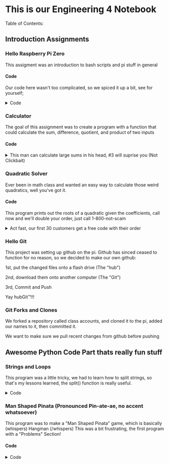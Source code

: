 # This is our Engineering 4 Notebook
Table of Contents:

## Introduction Assignments
### Hello Raspberry Pi Zero
This assigment was an introduction to bash scripts and pi stuff in general
#### Code
Our code here wasn't too complicated, so we spiced it up a bit, see for yourself;
<details>
  <summary>Code</summary>
```

	#!/bin/bash
	str="Hello World!" #declares the string
	for i in {1..10} #run the loop 10 times
	do
	str="$str $str" #concatenates the string with itself, doubles length
	echo $str #prints the final (massive) string to the terminal
	done

```

</details>

### Hello Mathematica
Here we had to figure out how to write a line of Mathematica to make a plot with sliders

We couldn't retrieve the actual line of code that we used, but we had to use the Manipulate() function with the graph that we wanted to create two sliders that controlled constants in the equation\

### Hello Python
This boi is a die roller written in Python, we wrote a program to roll a die and print out a random number between 1 and 6

#### Code

<details>
  <summary>How to Roll a Die in Python (Ten Steps) (With Pictures!)</summary>
  
```python
  
#Automatic Dice Roller
#Written by David and Miles

import random

print("Automatic Dice Roller")
print("Enter to Roll, x to exit")
while(True): #loop that runs forever
    x = input("Roll the Dice")
    if(x == ""):
        print(random.randint(1,6)) #generates random int 1-6
    elif(x == "x"): #conditional to kill program
        print("Done already?")
        raise SystemExit
```

</details>

### Calculator
The goal of this assignment was to create a program with a function that could calculate the sum, difference, quotient, and product of two inputs

#### Code

<details>
  <summary> This man can calculate large sums in his head, #3 will suprise you (Not Clickbait)</summary>
  
  ```python
  #Calculator
#Written By David and Miles

print("x to exit")

def doMath(first, second, operation): #function to do math
    num = 0 #variable to be output
    if(operation == 1): #addition
        num = first+second 
    if(operation == 2): #subtraction
        num = first-second
    if(operation == 3): #multiplication
        num = first*second
    if(operation == 4): #division, rounded to two decimals
        num = round(first/second, 2)
    if(operation == 5): #modulus
        num = int(first)%int(second)
    return num
while(True):
    numOne = input("First Number") 
    numTwo = input("Second Number")
    if(numOne == 'x' or numTwo == 'x'):#exit condition
        raise SystemExit
    #calls to doMath to get outputs
    print("Sum:\t\t" + str(doMath(float(numOne), float(numTwo), 1)))
    print("Difference:\t" + str(doMath(float(numOne), float(numTwo), 2)))
    print("Product:\t" + str(doMath(float(numOne), float(numTwo), 3))) 
    print("Quotient:\t" + str(doMath(float(numOne), float(numTwo), 4)))
    print("Modulo:\t\t" + str(doMath(float(numOne), float(numTwo), 5)))
    
  ```
  
</details>

### Quadratic Solver

Ever been in math class and wanted an easy way to calculate those weird quadratics, well you've got it.

#### Code
This program prints out the roots of a quadratic given the coefficients, call now and we'll double your order, just call 1-800-not-scam

<details>
  <summary>Act fast, our first 30 customers get a free code with their order</summary>
  
  ```python
  #Quadratic Solver
#Written by David and Miles
import math
print("x to exit")
print("Quadratic Solver,  \nEnter coefficients for ax^2 + bx + c = 0")

#Calculate the roots of the function given coefficients

def rootCalc(fna, fnb, fnc):
    #Calculate the Discriminant
    fnD = fnb**2 - 4*fna*fnc
    #if its more than 0, calculate two roots
    if(fnD>0):
        fnD = math.sqrt(fnD)
        roots = [round(-(b+fnD)/(2*a), 3), round((-b+fnD)/(2*a), 3)]
    #if the Discriminant is zero, calculate one root
    elif(fnD == 0):
        fnD = math.sqrt(fnD)
        roots = [round(-b/(2*a), 3)]
    #otherwise, it has no real roots
    else:
        roots = ["No Real Roots"]
    return roots
while(True):
    #ask for a, b, and c inputs
    a = input("Input a for ax^2 ")
    b = input("Input b for bx ")
    c = input("Input c for c ")
    #if a coefficient is entered as x,
    #end the program, otherwise calculate the roots
    if(a!="x" and b!="x" and c!="x"):
        a = float(a)
        b = float(b)
        c = float(c)
        newRoots = rootCalc(float(a), float(b), float(c))
        #print out all elements in the newRoots array
        print("Roots: "+str(newRoots[0:]))
    else:
        raise SystemExit
        
  ```
 
 </details>
 
 ### Hello Git
This project was setting up github on the pi. Github has sinced ceased to function for no reason, so we decided to make our own github:

1st, put the changed files onto a flash drive (The "hub")

2nd, download them onto another computer (The "Git")

3rd, Commit and Push

Yay hubGit™!!!

### Git Forks and Clones
We forked a repository called class accounts, and cloned it to the pi, added our names to it, then committed it.

We want to make sure we pull recent changes from github before pushing

## Awesome Python Code Part thats really fun stuff

### Strings and Loops
This program was a little tricky, we had to learn how to split strings, so that's my lessons learned, the split() function is really useful.

<details>
  <summary>Code</summary>
  ```python
    
	#Strings and Loops
	#Written By David and Miles
	while(True):
		#Get a User Input
	    sentence = input("Enter a Sentence: ")
	    #Split the Input by Spaces
	    splitsentence = sentence.split()

	    for n in range(len(splitsentence)):
		#if the sentence is over, end the system
		if (splitsentence[n] == "-1"):
			raise SystemExit
		#Otherwise, print out each character in the string
		for x in range(len(splitsentence[n])):
		    print(splitsentence[n][x])
		#print a - between words
		print("-")
     ```
  
  </details>
  
### Man Shaped Pinata (Pronounced Pin-ate-ae, no accent whatsoever)
This program was to make a "Man Shaped Pinata" game, which is basically (whispers) Hangman (/whispers) This was a bit frustrating, the first program with a "Problems" Section!

#### Code
<details>
  <summary>Code</summary>
  ```python
	#Man Shaped Pinata word guessing game
	#Written by David and Miles
	import getpass
	#Define how one makes the man shaped pinata
	MSP = "---" + u'\u2510' + "\n   O\n   |\n  /|\\\n   |\n  / \\"
	def main():
	    #x is the number of characters in the man shaped pinata to print
	    x = 4

	    #get the word
	    word = getpass.getpass("Player 1, what is the word? ")
	    wordArr = word.split()
	    guessList = []
	    #Clear the terminal
	    print("\n"*50)
	    guessNum = 0
	    workingWord = ""
	    spacesAfter = 0
	    #get the "working word" which is how much player two has guessed
	    for n in wordArr:
		workingWord += "-"*len(n)+" "
	    #put the word into lowercase
	    word = word.lower()
	    #while guesses is less than 8 and the words havent been guessed
	    while (workingWord.split() != word.split() and guessNum < 8):
		#clear screen, print out the Man shaped pinata, print the amount that
		#has been guessed followed by the letters that have been guessed
		print("\n"*50)
		print(MSP[:x]+"\n"*(5-spacesAfter))
		guessCorrect = False
		print((workingWord))
		print("Previously guessed: " + ", ".join(guessList))
		guess = raw_input("Player 2, guess a letter ").lower()
		isUsed = True
		while(isUsed):
		    isUsed = False
		    #if n has already been guessed, give them another shot
		    for n in guessList:
			if(n == guess):
			    isUsed = True
		    if(not isUsed):
			guessList.append(guess)
		    else:
			print("Already Guessed FOOL")
			guess = raw_input("Player 2, guess a letter AGAIN ").lower()
		#if the letter is in the word, change working word to have that letter
		#in the right place, otherwise ...
		for n in range(len(workingWord)-1):
		    if (guess == word[n]):
			workingList = list(workingWord)
			workingList[n] = guess
			workingWord = "".join(workingList)
			guessCorrect = True
		if(guess.split() == word.split()):
		    workingWord = word
		    guessCorrect = True
		#... Otherwise add to x so that the next piece is revealed
		if (guessCorrect == False):
		    guessNum+=1
		    if(guessNum == 7 or guessNum == 3):
			x+=4
			spacesAfter +=1
		    elif(guessNum == 4 or guessNum == 5):
			x+=1
		    elif(guessNum == 8):
			x+=2
		    else:
			spacesAfter +=1
			x += 5
	    #Win conditions, the word has been guessed, player two wins
	    #too many guesses, player one wins
	    if(workingWord.split() == word.split()):
		print("Player Two wins, the word was: "+word)
	    else:
		print(MSP)
		print("Player One wins, the word was: "+word)
	    #see if they want to play again
	    playAgain = raw_input("Play Again y/n ")
	    if(playAgain == "y"):
		main()
	    else:
		raise SystemExit
	main()
       ```
  
  </details>
